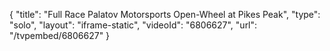 {
    "title": "Full Race Palatov Motorsports Open-Wheel at Pikes Peak",
    "type": "solo",
    "layout": "iframe-static",
    "videoId": "6806627",
    "url": "\/tvpembed\/6806627"
}